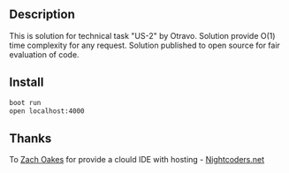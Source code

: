 ## Description
This is solution for technical task "US-2" by Otravo. Solution provide O(1) time complexity for any request.
Solution published to open source for fair evaluation of code. 


## Install

```bash
boot run
open localhost:4000
```


## Thanks
To [Zach Oakes](https://sekao.net/) for provide a clould IDE with hosting - [Nightcoders.net](http://nightcoders.net/)
